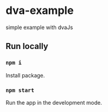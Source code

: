 # dva-example
simple example with dvaJs

## Run locally

### `npm i`

Install package.

### `npm start`

Run the app in the development mode.